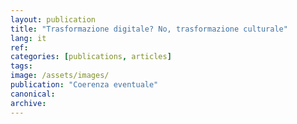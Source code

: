 ```yaml
---
layout: publication
title: "Trasformazione digitale? No, trasformazione culturale"
lang: it
ref:
categories: [publications, articles]
tags:
image: /assets/images/
publication: "Coerenza eventuale"
canonical:
archive:
---
```

